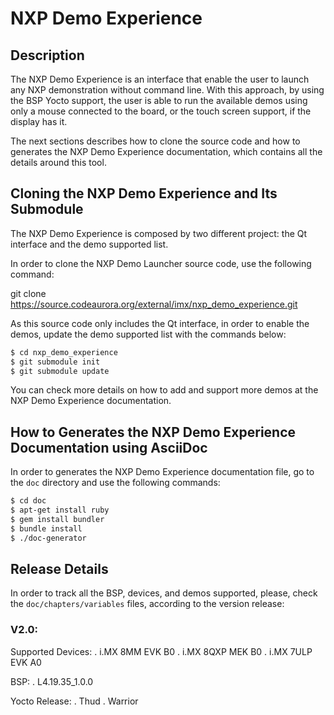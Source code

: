 # NXP Demo Experience

## Description

The NXP Demo Experience is an interface that enable the user to launch any NXP demonstration 
without command line. With this approach, by using the BSP Yocto support, the user is able 
to run the available demos using only a mouse connected to the board, or the touch screen support, if the display has it.

The next sections describes how to clone the source code and how to generates the NXP Demo Experience documentation, which contains all 
the details around this tool.

## Cloning the NXP Demo Experience and Its Submodule

The NXP Demo Experience is composed by two different project: the Qt interface and the demo supported list. 

In order to clone the NXP Demo Launcher source code, use the following command:

git clone https://source.codeaurora.org/external/imx/nxp_demo_experience.git

As this source code only includes the Qt interface, in order to enable the demos, update the demo supported list with the commands below: 

```bash
$ cd nxp_demo_experience
$ git submodule init
$ git submodule update
```

You can check more details on how to add and support more demos at the NXP Demo Experience documentation.

## How to Generates the NXP Demo Experience Documentation using AsciiDoc

In order to generates the NXP Demo Experience documentation file, go to the `doc` directory and use the following commands:

```bash
$ cd doc
$ apt-get install ruby
$ gem install bundler
$ bundle install
$ ./doc-generator
```

## Release Details

In order to track all the BSP, devices, and demos supported, please, check the ```doc/chapters/variables``` files, according to the version release:

### V2.0:

Supported Devices:
. i.MX 8MM EVK B0
. i.MX 8QXP MEK B0
. i.MX 7ULP EVK A0

BSP:
. L4.19.35_1.0.0

Yocto Release:
. Thud
. Warrior
